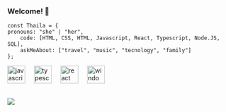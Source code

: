 ### Welcome! 👋

~~~javascript`
const Thaila = {
pronouns: "she" | "her",    
    code: [HTML, CSS, HTML, Javascript, React, Typescript, Node.JS, SQL],    
    askMeAbout: ["travel", "music", "tecnology", "family"]
};

~~~~

<div align="left">
  <img src="https://cdn.jsdelivr.net/gh/devicons/devicon/icons/javascript/javascript-original.svg" height="40" alt="javascript logo"  />
  <img width="12" />
  <img src="https://cdn.jsdelivr.net/gh/devicons/devicon/icons/typescript/typescript-original.svg" height="40" alt="typescript logo"  />
  <img width="12" />
  <img src="https://cdn.jsdelivr.net/gh/devicons/devicon/icons/react/react-original.svg" height="40" alt="react logo"  />
  <img width="12" />
  <img src="https://cdn.jsdelivr.net/gh/devicons/devicon/icons/windows8/windows8-original.svg" height="40" alt="windows8 logo"  />
  <img width="12" />
</div>
  
  ##
  
<div> 
  <a href = "mailto:thaila_marani@hotmail.com"><img src="[https://img.shields.io/badge/-Gmail-%23333?style=for-the-badge&logo=gmail&logoColor=white](https://media.itpro.co.uk/image/upload/t_primary-image-desktop@2/v1570814230/itpro/hotmail_to_outlook.png)" target="_blank"></a>
</div>
